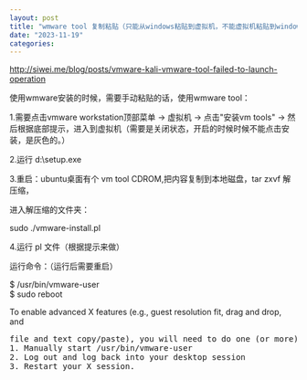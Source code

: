 ```yaml
---
layout: post
title: "wmware tool 复制粘贴（只能从windows粘贴到虚拟机，不能虚拟机粘贴到windows）"
date: "2023-11-19"
categories: 
---
```

<p><a href="http://siwei.me/blog/posts/vmware-kali-vmware-tool-failed-to-launch-operation">http://siwei.me/blog/posts/vmware-kali-vmware-tool-failed-to-launch-operation</a></p>

<p>使用wmware安装的时候，需要手动粘贴的话，使用wmware tool：</p>

<p>1.需要点击vmware workstation顶部菜单 -&gt; 虚拟机 -&gt; 点击&quot;安装vm tools&quot; -&gt; 然后根据底部提示，进入到虚拟机（需要是关闭状态，开启的时候时候不能点击安装，是灰色的。）</p>

<p>2.运行 d:\setup.exe</p>

<p>3.重启：ubuntu桌面有个 vm tool CDROM,把内容复制到本地磁盘，tar zxvf 解压缩，</p>

<p>进入解压缩的文件夹：</p>

<p>sudo ./vmware-install.pl</p>

<p>4.运行 pl 文件（根据提示来做）</p>

<p>运行命令：（运行后需要重启）</p>

<p>$ /usr/bin/vmware-user&nbsp;<br />
$ sudo reboot&nbsp; &nbsp;&nbsp;</p>

<p><span style="white-space:pre-wrap">To enable advanced X features (e.g., guest resolution fit, drag and drop, and </span></p>

<pre>
file and text copy/paste), you will need to do one (or more) of the following:
1. Manually start /usr/bin/vmware-user
2. Log out and log back into your desktop session
3. Restart your X session.</pre>

<p>&nbsp;</p>

